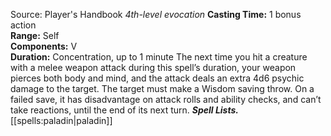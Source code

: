 Source: Player's Handbook
*4th-level evocation*
**Casting Time:** 1 bonus action  
**Range:** Self  
**Components:** V  
**Duration:** Concentration, up to 1 minute
The next time you hit a creature with a melee weapon attack during this spell’s duration, your weapon pierces both body and mind, and the attack deals an extra 4d6 psychic damage to the target. The target must make a Wisdom saving throw. On a failed save, it has disadvantage on attack rolls and ability checks, and can’t take reactions, until the end of its next turn.
***Spell Lists.*** [[spells:paladin|paladin]]